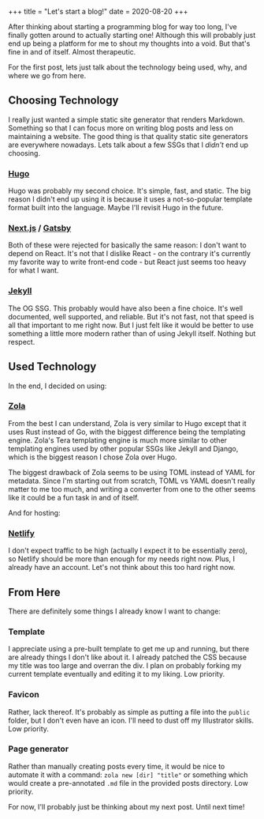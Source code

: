 +++
title = "Let's start a blog!"
date = 2020-08-20
+++

After thinking about starting a programming blog for way too long, I've finally gotten around to actually starting one! Although this will probably just end up being a platform for me to shout my thoughts into a void. But that's fine in and of itself. Almost therapeutic.

For the first post, lets just talk about the technology being used, why, and where we go from here.

## Choosing Technology

I really just wanted a simple static site generator that renders Markdown. Something so that I can focus more on writing blog posts and less on maintaining a website. The good thing is that quality static site generators are everywhere nowadays. Lets talk about a few SSGs that I _didn't_ end up choosing.

### [Hugo](https://gohugo.io/)

Hugo was probably my second choice. It's simple, fast, and static. The big reason I didn't end up using it is because it uses a not-so-popular template format built into the language. Maybe I'll revisit Hugo in the future.

### [Next.js](https://nextjs.org/) / [Gatsby](http://gatsbyjs.org/)

Both of these were rejected for basically the same reason: I don't want to depend on React. It's not that I dislike React - on the contrary it's currently my favorite way to write front-end code - but React just seems too heavy for what I want.

### [Jekyll](http://jekyllrb.com/)

The OG SSG. This probably would have also been a fine choice. It's well documented, well supported, and reliable. But it's not fast, not that speed is all that important to me right now. But I just felt like it would be better to use something a little more modern rather than of using Jekyll itself. Nothing but respect.

## Used Technology

In the end, I decided on using:

### [Zola](https://www.getzola.org/)

From the best I can understand, Zola is very similar to Hugo except that it uses Rust instead of Go, with the biggest difference being the templating engine. Zola's Tera templating engine is much more similar to other templating engines used by other popular SSGs like Jekyll and Django, which is the biggest reason I chose Zola over Hugo.

The biggest drawback of Zola seems to be using TOML instead of YAML for metadata. Since I'm starting out from scratch, TOML vs YAML doesn't really matter to me too much, and writing a converter from one to the other seems like it could be a fun task in and of itself.

And for hosting:

### [Netlify](https://www.netlify.com/)

I don't expect traffic to be high (actually I expect it to be essentially zero), so Netlify should be more than enough for my needs right now. Plus, I already have an account. Let's not think about this too hard right now.

## From Here

There are definitely some things I already know I want to change:

### Template

I appreciate using a pre-built template to get me up and running, but there are already things I don't like about it. I already patched the CSS because my title was too large and overran the div. I plan on probably forking my current template eventually and editing it to my liking. Low priority.

### Favicon

Rather, lack thereof. It's probably as simple as putting a file into the `public` folder, but I don't even have an icon. I'll need to dust off my Illustrator skills. Low priority.

### Page generator

Rather than manually creating posts every time, it would be nice to automate it with a command: `zola new [dir] "title"` or something which would create a pre-annotated `.md` file in the provided posts directory. Low priority.

For now, I'll probably just be thinking about my next post. Until next time!
